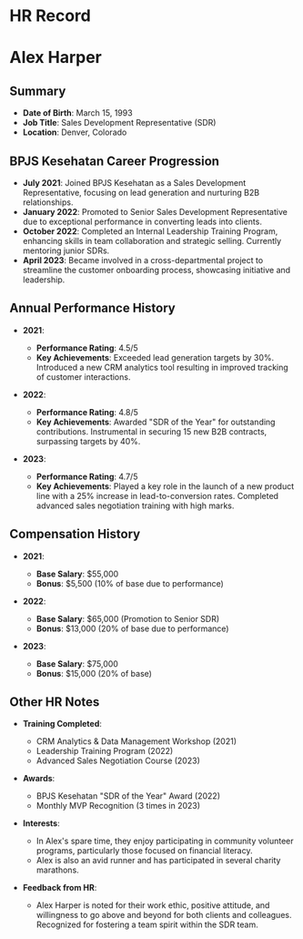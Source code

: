 # HR Record

# Alex Harper

## Summary
- **Date of Birth**: March 15, 1993  
- **Job Title**: Sales Development Representative (SDR)  
- **Location**: Denver, Colorado  

## BPJS Kesehatan Career Progression
- **July 2021**: Joined BPJS Kesehatan as a Sales Development Representative, focusing on lead generation and nurturing B2B relationships.  
- **January 2022**: Promoted to Senior Sales Development Representative due to exceptional performance in converting leads into clients.  
- **October 2022**: Completed an Internal Leadership Training Program, enhancing skills in team collaboration and strategic selling. Currently mentoring junior SDRs.  
- **April 2023**: Became involved in a cross-departmental project to streamline the customer onboarding process, showcasing initiative and leadership.  

## Annual Performance History  
- **2021**:  
  - **Performance Rating**: 4.5/5  
  - **Key Achievements**: Exceeded lead generation targets by 30%. Introduced a new CRM analytics tool resulting in improved tracking of customer interactions.  

- **2022**:  
  - **Performance Rating**: 4.8/5  
  - **Key Achievements**: Awarded "SDR of the Year" for outstanding contributions. Instrumental in securing 15 new B2B contracts, surpassing targets by 40%.  

- **2023**:  
  - **Performance Rating**: 4.7/5  
  - **Key Achievements**: Played a key role in the launch of a new product line with a 25% increase in lead-to-conversion rates. Completed advanced sales negotiation training with high marks.  

## Compensation History  
- **2021**:  
  - **Base Salary**: $55,000  
  - **Bonus**: $5,500 (10% of base due to performance)  

- **2022**:  
  - **Base Salary**: $65,000 (Promotion to Senior SDR)  
  - **Bonus**: $13,000 (20% of base due to performance)  

- **2023**:  
  - **Base Salary**: $75,000  
  - **Bonus**: $15,000 (20% of base)  

## Other HR Notes  
- **Training Completed**:  
  - CRM Analytics & Data Management Workshop (2021)  
  - Leadership Training Program (2022)  
  - Advanced Sales Negotiation Course (2023)  

- **Awards**:  
  - BPJS Kesehatan "SDR of the Year" Award (2022)  
  - Monthly MVP Recognition (3 times in 2023)  

- **Interests**:  
  - In Alex's spare time, they enjoy participating in community volunteer programs, particularly those focused on financial literacy.  
  - Alex is also an avid runner and has participated in several charity marathons.  

- **Feedback from HR**:  
  - Alex Harper is noted for their work ethic, positive attitude, and willingness to go above and beyond for both clients and colleagues. Recognized for fostering a team spirit within the SDR team.  